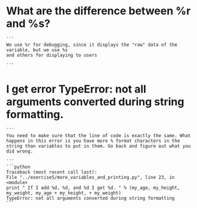 
# What are the difference between %r and %s? 

	```
	We use %r for debugging, since it displays the "raw" data of the variable, but we use %s 
	and others for displaying to users

	```
# I get error TypeError: not all arguments converted during string formatting. 

	```
	You need to make sure that the line of code is exactly the same. What happens in this error is you have more % format characters in the string than variables to put in them. Go back and figure out what you did wrong. 

	```	
    ```python 
    Traceback (most recent call last):
    File "../exercise5/more_variables_and_printing.py", line 23, in <module>
    print " If I add %d, %d, and %d I get %d. " % (my_age, my_height, my_weight, my_age + my_height, + my_weight)
    TypeError: not all arguments converted during string formatting
    ```